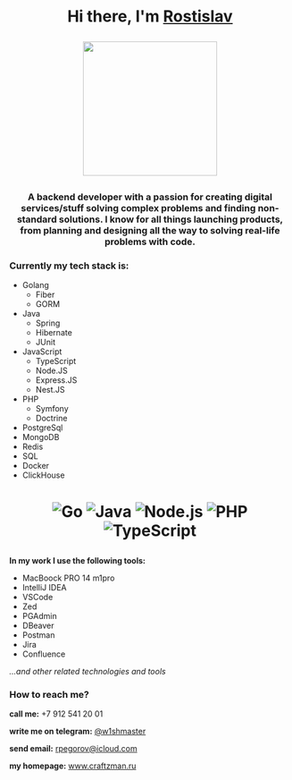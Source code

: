 
<h1 align="center">Hi there, I'm <a href="https://craftzman.ru" target="_blank">Rostislav</a> 
  
<img src="https://media.tenor.com/G78MfVfnwpYAAAAi/desktop-computer-new-computers.gif" height="240"/></h1>

<h3 align="center">A backend developer with a passion for creating digital services/stuff solving complex problems and finding non-standard solutions. I know for all things launching products, from planning and designing all the way to solving real-life problems with code.</h3>

<h3 aling="left">Currently my tech stack is:</h3>

* Golang
  * Fiber
  * GORM
 * Java
    * Spring
    * Hibernate
    * JUnit
 * JavaScript
   *  TypeScript
   *  Node.JS
   *  Express.JS
   *  Nest.JS
* PHP
  * Symfony
  * Doctrine
* PostgreSql
* MongoDB
* Redis
* SQL
* Docker
* ClickHouse

<h1 align="center"> 
 
![Go](https://img.shields.io/badge/Go-00ADD8?logo=Go&logoColor=white&style=for-the-badge) ![Java](https://img.shields.io/badge/java-%23ED8B00.svg?style=for-the-badge&logo=java&logoColor=white) ![Node.js](https://img.shields.io/badge/Node.js-43853D?style=for-the-badge&logo=node.js&logoColor=white) ![PHP](https://img.shields.io/badge/PHP-777BB4?style=for-the-badge&logo=php&logoColor=white) ![TypeScript](https://img.shields.io/badge/typescript-%23007ACC.svg?style=for-the-badge&logo=typescript&logoColor=white) </h1>


**In my work I use the following tools:**

- MacBoock PRO 14 m1pro
- IntelliJ IDEA
- VSCode
- Zed
- PGAdmin
- DBeaver
- Postman
- Jira
- Confluence 

*...and other related technologies and tools*

<h3>How to reach me?</h3>

**call me:** +7 912 541 20 01

**write me on telegram:** <a href="https://t.me/w1shmaster" target="_blank">@w1shmaster</a> 

**send email:** rpegorov@icloud.com

**my homepage:** www.craftzman.ru 

<!---
rpegorov/rpegorov is a ✨ special ✨ repository because its `README.md` (this file) appears on your GitHub profile.
You can click the Preview link to take a look at your changes.
--->
